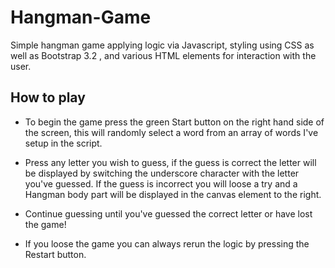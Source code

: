 # Hangman-Game

Simple hangman game applying logic via Javascript, styling using CSS as well as Bootstrap 3.2 , and various HTML elements for interaction with the user.

## How to play

- To begin the game press the green Start button on the right hand side of the screen, this will randomly select a word from an array of words I've setup in the script.

- Press any letter you wish to guess, if the guess is correct the letter will be displayed by switching the underscore character with the letter you've guessed. If the guess is incorrect you will loose a try and a Hangman body part will be displayed in the canvas element to the right.

- Continue guessing until you've guessed the correct letter or have lost the game!

- If you loose the game you can always rerun the logic by pressing the Restart button.
